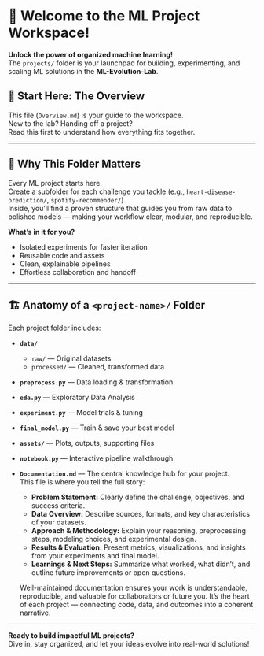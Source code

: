 # 🚀 Welcome to the ML Project Workspace!

**Unlock the power of organized machine learning!**  
The `projects/` folder is your launchpad for building, experimenting, and scaling ML solutions in the **ML-Evolution-Lab**.

## 📖 Start Here: The Overview

This file (`Overview.md`) is your guide to the workspace.  
New to the lab? Handing off a project?  
Read this first to understand how everything fits together.

---

## 🌟 Why This Folder Matters

Every ML project starts here.  
Create a subfolder for each challenge you tackle (e.g., `heart-disease-prediction/`, `spotify-recommender/`).  
Inside, you’ll find a proven structure that guides you from raw data to polished models — making your workflow clear, modular, and reproducible.

**What’s in it for you?**
- Isolated experiments for faster iteration
- Reusable code and assets
- Clean, explainable pipelines
- Effortless collaboration and handoff

---

## 🏗️ Anatomy of a `<project-name>/` Folder

Each project folder includes:

- **`data/`**
    - `raw/` — Original datasets
    - `processed/` — Cleaned, transformed data
- **`preprocess.py`** — Data loading & transformation
- **`eda.py`** — Exploratory Data Analysis
- **`experiment.py`** — Model trials & tuning
- **`final_model.py`** — Train & save your best model
- **`assets/`** — Plots, outputs, supporting files
- **`notebook.py`** — Interactive pipeline walkthrough
- **`Documentation.md`** — The central knowledge hub for your project.  
    This file is where you tell the full story:  
    - **Problem Statement:** Clearly define the challenge, objectives, and success criteria.  
    - **Data Overview:** Describe sources, formats, and key characteristics of your datasets.  
    - **Approach & Methodology:** Explain your reasoning, preprocessing steps, modeling choices, and experimental design.  
    - **Results & Evaluation:** Present metrics, visualizations, and insights from your experiments and final model.  
    - **Learnings & Next Steps:** Summarize what worked, what didn’t, and outline future improvements or open questions. 

    Well-maintained documentation ensures your work is understandable, reproducible, and valuable for collaborators or future you. It’s the heart of each project — connecting code, data, and outcomes into a coherent narrative.


---

**Ready to build impactful ML projects?**  
Dive in, stay organized, and let your ideas evolve into real-world solutions!
